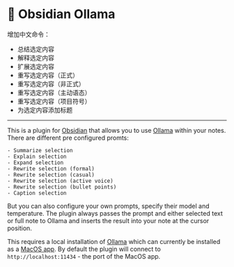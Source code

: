 # 🦙 Obsidian Ollama

增加中文命令：

- 总结选定内容
- 解释选定内容
- 扩展选定内容
- 重写选定内容（正式）
- 重写选定内容（非正式）
- 重写选定内容（主动语态）
- 重写选定内容（项目符号）
- 为选定内容添加标题

---

This is a plugin for [Obsidian](https://obsidian.md) that allows you to use [Ollama](https://ollama.ai) within your notes.
There are different pre configured promts:

    - Summarize selection
    - Explain selection
    - Expand selection
    - Rewrite selection (formal)
    - Rewrite selection (casual)
    - Rewrite selection (active voice)
    - Rewrite selection (bullet points)
    - Caption selection

But you can also configure your own prompts, specify their model and temperature. The plugin always passes the prompt and either selected text or full note to Ollama and inserts the result into your note at the cursor position.

This requires a local installation of [Ollama](https://ollama.ai) which can currently be installed as a [MacOS app](https://github.com/jmorganca/ollama#download). By default the plugin will connect to `http://localhost:11434` - the port of the MacOS app.
